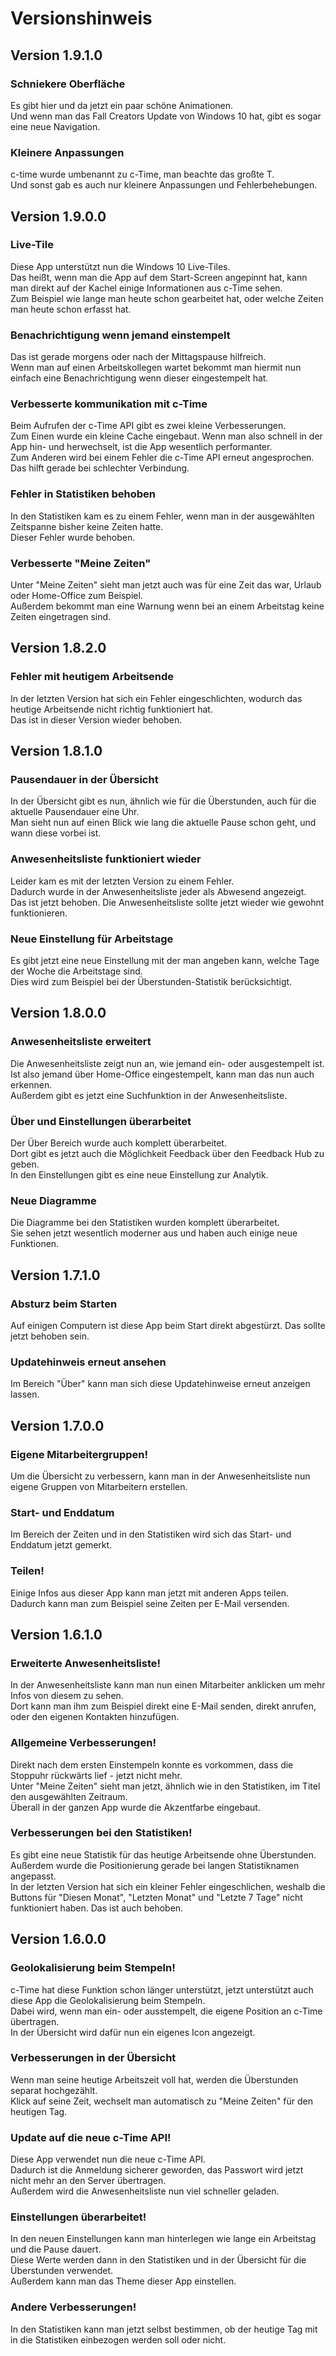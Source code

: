 # Versionshinweis

## Version 1.9.1.0

### Schniekere Oberfläche
Es gibt hier und da jetzt ein paar schöne Animationen.  
Und wenn man das Fall Creators Update von Windows 10 hat, gibt es sogar eine neue Navigation.

### Kleinere Anpassungen
c-time wurde umbenannt zu c-Time, man beachte das großte T.  
Und sonst gab es auch nur kleinere Anpassungen und Fehlerbehebungen.

## Version 1.9.0.0

### Live-Tile
Diese App unterstützt nun die Windows 10 Live-Tiles.  
Das heißt, wenn man die App auf dem Start-Screen angepinnt hat, kann man direkt auf der Kachel einige Informationen aus c-Time sehen.  
Zum Beispiel wie lange man heute schon gearbeitet hat, oder welche Zeiten man heute schon erfasst hat.

### Benachrichtigung wenn jemand einstempelt
Das ist gerade morgens oder nach der Mittagspause hilfreich.  
Wenn man auf einen Arbeitskollegen wartet bekommt man hiermit nun einfach eine Benachrichtigung wenn dieser eingestempelt hat.

### Verbesserte kommunikation mit c-Time
Beim Aufrufen der c-Time API gibt es zwei kleine Verbesserungen.  
Zum Einen wurde ein kleine Cache eingebaut. Wenn man also schnell in der App hin- und herwechselt, ist die App wesentlich performanter.  
Zum Anderen wird bei einem Fehler die c-Time API erneut angesprochen. Das hilft gerade bei schlechter Verbindung.

### Fehler in Statistiken behoben
In den Statistiken kam es zu einem Fehler, wenn man in der ausgewählten Zeitspanne bisher keine Zeiten hatte.  
Dieser Fehler wurde behoben.

### Verbesserte "Meine Zeiten"
Unter "Meine Zeiten" sieht man jetzt auch was für eine Zeit das war, Urlaub oder Home-Office zum Beispiel.  
Außerdem bekommt man eine Warnung wenn bei an einem Arbeitstag keine Zeiten eingetragen sind.

## Version 1.8.2.0

### Fehler mit heutigem Arbeitsende
In der letzten Version hat sich ein Fehler eingeschlichten, wodurch das heutige Arbeitsende nicht richtig funktioniert hat.  
Das ist in dieser Version wieder behoben.  

## Version 1.8.1.0

### Pausendauer in der Übersicht
In der Übersicht gibt es nun, ähnlich wie für die Überstunden, auch für die aktuelle Pausendauer eine Uhr.  
Man sieht nun auf einen Blick wie lang die aktuelle Pause schon geht, und wann diese vorbei ist.  

### Anwesenheitsliste funktioniert wieder
Leider kam es mit der letzten Version zu einem Fehler.  
Dadurch wurde in der Anwesenheitsliste jeder als Abwesend angezeigt.  
Das ist jetzt behoben. Die Anwesenheitsliste sollte jetzt wieder wie gewohnt funktionieren.  

### Neue Einstellung für Arbeitstage
Es gibt jetzt eine neue Einstellung mit der man angeben kann, welche Tage der Woche die Arbeitstage sind.  
Dies wird zum Beispiel bei der Überstunden-Statistik berücksichtigt.  

## Version 1.8.0.0

### Anwesenheitsliste erweitert
Die Anwesenheitsliste zeigt nun an, wie jemand ein- oder ausgestempelt ist.  
Ist also jemand über Home-Office eingestempelt, kann man das nun auch erkennen.  
Außerdem gibt es jetzt eine Suchfunktion in der Anwesenheitsliste.  

### Über und Einstellungen überarbeitet
Der Über Bereich wurde auch komplett überarbeitet.  
Dort gibt es jetzt auch die Möglichkeit Feedback über den Feedback Hub zu geben.  
In den Einstellungen gibt es eine neue Einstellung zur Analytik.  

### Neue Diagramme
Die Diagramme bei den Statistiken wurden komplett überarbeitet.  
Sie sehen jetzt wesentlich moderner aus und haben auch einige neue Funktionen.

## Version 1.7.1.0

### Absturz beim Starten
Auf einigen Computern ist diese App beim Start direkt abgestürzt. Das sollte jetzt behoben sein.  

### Updatehinweis erneut ansehen
Im Bereich "Über" kann man sich diese Updatehinweise erneut anzeigen lassen.

## Version 1.7.0.0

### Eigene Mitarbeitergruppen!
Um die Übersicht zu verbessern, kann man in der Anwesenheitsliste nun eigene Gruppen von Mitarbeitern erstellen.  

### Start- und Enddatum
Im Bereich der Zeiten und in den Statistiken wird sich das Start- und Enddatum jetzt gemerkt.  

### Teilen!
Einige Infos aus dieser App kann man jetzt mit anderen Apps teilen.  
Dadurch kann man zum Beispiel seine Zeiten per E-Mail versenden.

## Version 1.6.1.0

### Erweiterte Anwesenheitsliste!
In der Anwesenheitsliste kann man nun einen Mitarbeiter anklicken um mehr Infos von diesem zu sehen.  
Dort kann man ihm zum Beispiel direkt eine E-Mail senden, direkt anrufen, oder den eigenen Kontakten hinzufügen.  

### Allgemeine Verbesserungen!
Direkt nach dem ersten Einstempeln konnte es vorkommen, dass die Stoppuhr rückwärts lief - jetzt nicht mehr.  
Unter "Meine Zeiten" sieht man jetzt, ähnlich wie in den Statistiken, im Titel den ausgewählten Zeitraum.  
Überall in der ganzen App wurde die Akzentfarbe eingebaut.  

### Verbesserungen bei den Statistiken!
Es gibt eine neue Statistik für das heutige Arbeitsende ohne Überstunden.  
Außerdem wurde die Positionierung gerade bei langen Statistiknamen angepasst.  
In der letzten Version hat sich ein kleiner Fehler eingeschlichen, weshalb die Buttons für "Diesen Monat", "Letzten Monat" und "Letzte 7 Tage" nicht funktioniert haben. Das ist auch behoben.  

## Version 1.6.0.0

### Geolokalisierung beim Stempeln!
c-Time hat diese Funktion schon länger unterstützt, jetzt unterstützt auch diese App die Geolokalisierung beim Stempeln.  
Dabei wird, wenn man ein- oder ausstempelt, die eigene Position an c-Time übertragen.  
In der Übersicht wird dafür nun ein eigenes Icon angezeigt.  

### Verbesserungen in der Übersicht
Wenn man seine heutige Arbeitszeit voll hat, werden die Überstunden separat hochgezählt.  
Klick auf seine Zeit, wechselt man automatisch zu "Meine Zeiten" für den heutigen Tag.  

### Update auf die neue c-Time API!
Diese App verwendet nun die neue c-Time API.  
Dadurch ist die Anmeldung sicherer geworden, das Passwort wird jetzt nicht mehr an den Server übertragen.  
Außerdem wird die Anwesenheitsliste nun viel schneller geladen.  

### Einstellungen überarbeitet!
In den neuen Einstellungen kann man hinterlegen wie lange ein Arbeitstag und die Pause dauert.  
Diese Werte werden dann in den Statistiken und in der Übersicht für die Überstunden verwendet.  
Außerdem kann man das Theme dieser App einstellen.  

### Andere Verbesserungen!
In den Statistiken kann man jetzt selbst bestimmen, ob der heutige Tag mit in die Statistiken einbezogen werden soll oder nicht.